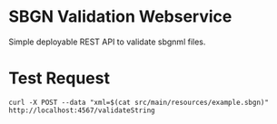 # SBGN Validation Webservice

Simple deployable REST API to validate sbgnml files.

# Test Request
```
curl -X POST --data "xml=$(cat src/main/resources/example.sbgn)" http://localhost:4567/validateString
```